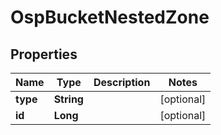 # OspBucketNestedZone

## Properties
Name | Type | Description | Notes
------------ | ------------- | ------------- | -------------
**type** | **String** |  |  [optional]
**id** | **Long** |  |  [optional]
